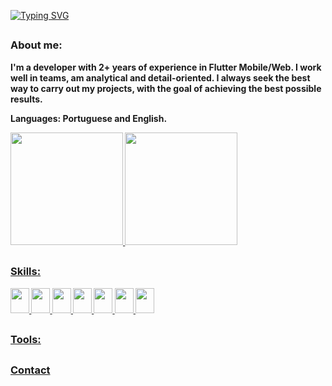 <!-- Apresentation -->
[![Typing SVG](https://readme-typing-svg.herokuapp.com/?color=00bfbf&size=30&center=true&vCenter=true&width=1000&lines=Heyy,+My+Name+is+Vitor+Hugo;I'm+20+years+old;I'm+a+Software+Engineering+student)](https://git.io/typing-svg)

<!-- Divider -->
##

<!-- About me -->
<h3><strong>About me:</h3>
<p>I'm a developer with 2+ years of experience in Flutter Mobile/Web. I work well in teams, am analytical and detail-oriented. I always seek the best way to carry out my projects, with the goal of achieving the best possible results.</p>
<p><strong>Languages:</strong> Portuguese and English.</p>

<!-- Resume about languages and commits -->
<div>
    <a href="https://github.com/Vitor1703">
    <img height="180em" src="https://github-readme-stats.vercel.app/api?username=Vitor1703&show_icons=true&theme=gotham">
    <img height="180em" src="https://github-readme-stats.vercel.app/api/top-langs/?username=Vitor1703&layout=compact&theme=gotham">
</div>

<!-- Divider -->
##

<!-- Skills -->
<h3>Skills:</h3>
<div>
    <img width="30" height="40" src="https://cdn.jsdelivr.net/gh/devicons/devicon/icons/flutter/flutter-original.svg"/>
    <img width="30" height="40" src="https://cdn.jsdelivr.net/gh/devicons/devicon/icons/apple/apple-original.svg"/>
    <img width="30" height="40" src="https://cdn.jsdelivr.net/gh/devicons/devicon/icons/android/android-plain.svg"/>
    <img width="30" height="40" src="https://cdn.jsdelivr.net/gh/devicons/devicon/icons/python/python-original.svg"/>
    <img width="30" height="40" src="https://cdn.jsdelivr.net/gh/devicons/devicon/icons/html5/html5-original.svg"/>
    <img width="30" height="40" src="https://cdn.jsdelivr.net/gh/devicons/devicon/icons/css3/css3-original.svg"/>
    <img width="30" height="40" src="https://cdn.jsdelivr.net/gh/devicons/devicon/icons/javascript/javascript-original.svg"/>
</div>

<!-- Divider -->
##

<!-- Tools -->
<h3>Tools:</h3>

<!-- Divider -->
##

<!-- Contact -->
<h3>Contact</h3>
